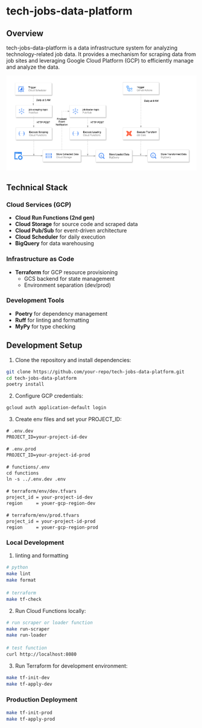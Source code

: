 # tech-jobs-data-platform

## Overview
tech-jobs-data-platform is a data infrastructure system for analyzing technology-related job data. It provides a mechanism for scraping data from job sites and leveraging Google Cloud Platform (GCP) to efficiently manage and analyze the data.

![architecture](./images/architecture.png)

## Technical Stack

### Cloud Services (GCP)
- **Cloud Run Functions (2nd gen)**
- **Cloud Storage** for source code and scraped data
- **Cloud Pub/Sub** for event-driven architecture
- **Cloud Scheduler** for daily execution
- **BigQuery** for data warehousing

### Infrastructure as Code
- **Terraform** for GCP resource provisioning
  - GCS backend for state management
  - Environment separation (dev/prod)

### Development Tools
- **Poetry** for dependency management
- **Ruff** for linting and formatting
- **MyPy** for type checking


## Development Setup

1. Clone the repository and install dependencies:

```bash
git clone https://github.com/your-repo/tech-jobs-data-platform.git
cd tech-jobs-data-platform
poetry install
```

2. Configure GCP credentials:

```bash
gcloud auth application-default login
```

3. Create env files and set your PROJECT_ID:

```
# .env.dev
PROJECT_ID=your-project-id-dev

# .env.prod
PROJECT_ID=your-project-id-prod

# functions/.env
cd functions
ln -s ../.env.dev .env

# terraform/env/dev.tfvars
project_id = your-project-id-dev
region     = youer-gcp-region-dev

# terraform/env/prod.tfvars
project_id = your-project-id-prod
region     = youer-gcp-region-prod
```

### Local Development 

1. linting and formatting 

```bash
# python 
make lint
make format

# terraform 
make tf-check
```

2. Run Cloud Functions locally:

```bash
# run scraper or loader function
make run-scraper
make run-loader

# test function 
curl http://localhost:8080
```

3. Run Terraform for development environment:

```bash
make tf-init-dev
make tf-apply-dev
```


### Production Deployment

```bash
make tf-init-prod
make tf-apply-prod
```
